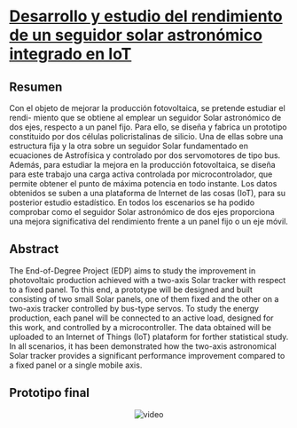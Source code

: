 
# [Desarrollo y estudio del rendimiento de un seguidor solar astronómico integrado en IoT](https://dehesa.unex.es:8443/handle/10662/16877)

## Resumen

Con el objeto de mejorar la producción fotovoltaica, se pretende estudiar el rendi-
miento que se obtiene al emplear un seguidor Solar astronómico de dos ejes, respecto
a un panel fijo.
Para ello, se diseña y fabrica un prototipo constituido por dos células policristalinas
de silicio. Una de ellas sobre una estructura fija y la otra sobre un seguidor Solar
fundamentado en ecuaciones de Astrofísica y controlado por dos servomotores de tipo
bus. Además, para estudiar la mejora en la producción fotovoltaica, se diseña para
este trabajo una carga activa controlada por microcontrolador, que permite obtener el
punto de máxima potencia en todo instante.
Los datos obtenidos se suben a una plataforma de Internet de las cosas (IoT), para
su posterior estudio estadístico.
En todos los escenarios se ha podido comprobar como el seguidor Solar astronómico
de dos ejes proporciona una mejora significativa del rendimiento frente a un panel fijo
o un eje móvil.

## Abstract

The End-of-Degree Project (EDP) aims to study the improvement in photovoltaic
production achieved with a two-axis Solar tracker with respect to a fixed panel. To this
end, a prototype will be designed and built consisting of two small Solar panels, one
of them fixed and the other on a two-axis tracker controlled by bus-type servos. To
study the energy production, each panel will be connected to an active load, designed
for this work, and controlled by a microcontroller.
The data obtained will be uploaded to an Internet of Things (IoT) plataform for
forther statistical study.
In all scenarios, it has been demonstrated how the two-axis astronomical Solar
tracker provides a significant performance improvement compared to a fixed panel or
a single mobile axis.

## Prototipo final

<p align="center">
  <img src="./demo/demo.gif" alt="video" />
</p>
